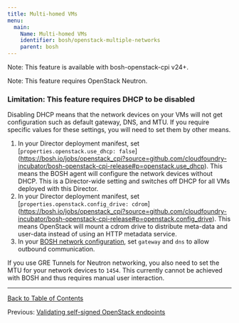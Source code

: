 ```yaml
---
title: Multi-homed VMs
menu:
  main:
    Name: Multi-homed VMs
    identifier: bosh/openstack-multiple-networks
    parent: bosh
---
```


<p class="note">Note: This feature is available with bosh-openstack-cpi v24+.</p>
<p class="note">Note: This feature requires OpenStack Neutron.</p>

### Limitation: This feature requires DHCP to be disabled

Disabling DHCP means that the network devices on your VMs will not get configuration
such as default gateway, DNS, and MTU. If you require specific values for these settings,
you will need to set them by other means.

1. In your Director deployment manifest, set [`properties.openstack.use_dhcp: false`]
   (https://bosh.io/jobs/openstack_cpi?source=github.com/cloudfoundry-incubator/bosh-openstack-cpi-release#p=openstack.use_dhcp).
   This means the BOSH agent will configure the network devices without DHCP. This is a Director-wide setting
   and switches off DHCP for all VMs deployed with this Director.
1. In your Director deployment manifest, set [`properties.openstack.config_drive: cdrom`]
   (https://bosh.io/jobs/openstack_cpi?source=github.com/cloudfoundry-incubator/bosh-openstack-cpi-release#p=openstack.config_drive).
   This means OpenStack will mount a cdrom drive to distribute meta-data and user-data instead of using an HTTP metadata service.
1. In your [BOSH network configuration](networks.html#manual), set `gateway` and `dns` to allow outbound communication.

If you use GRE Tunnels for Neutron networking, you also need to set the MTU for your network devices to `1454`. This currently cannot be achieved with BOSH and thus requires manual user interaction.

---
[Back to Table of Contents](index.html#cpi-config)

Previous: [Validating self-signed OpenStack endpoints](openstack-self-signed-endpoints.html)
